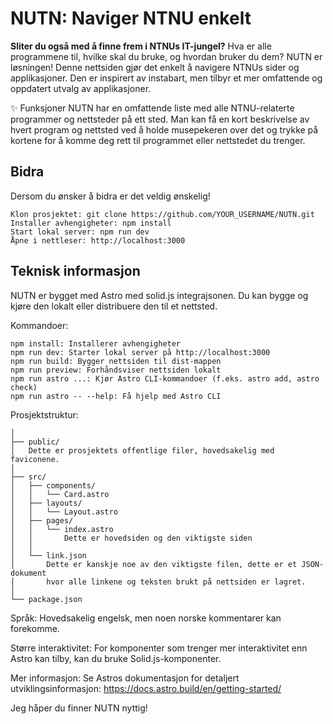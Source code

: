 # NUTN: Naviger NTNU enkelt

**Sliter du også med å finne frem i NTNUs IT-jungel?** Hva er alle programmene til, hvilke skal du bruke, og hvordan bruker du dem? NUTN er løsningen! Denne nettsiden gjør det enkelt å navigere NTNUs sider og applikasjoner. Den er inspirert av instabart, men tilbyr et mer omfattende og oppdatert utvalg av applikasjoner.

✨ Funksjoner
NUTN har en omfattende liste med alle NTNU-relaterte programmer og nettsteder på ett sted. Man kan få en kort beskrivelse av hvert program og nettsted ved å holde musepekeren over det og trykke på kortene for å komme deg rett til programmet eller nettstedet du trenger.

## Bidra
Dersom du ønsker å bidra er det veldig ønskelig!

    Klon prosjektet: git clone https://github.com/YOUR_USERNAME/NUTN.git
    Installer avhengigheter: npm install
    Start lokal server: npm run dev
    Åpne i nettleser: http://localhost:3000



## Teknisk informasjon

NUTN er bygget med Astro med solid.js integrajsonen. Du kan bygge og kjøre den lokalt eller distribuere den til et nettsted.

Kommandoer:

    npm install: Installerer avhengigheter
    npm run dev: Starter lokal server på http://localhost:3000
    npm run build: Bygger nettsiden til dist-mappen
    npm run preview: Forhåndsviser nettsiden lokalt
    npm run astro ...: Kjør Astro CLI-kommandoer (f.eks. astro add, astro check)
    npm run astro -- --help: Få hjelp med Astro CLI

Prosjektstruktur:

```
│
├── public/
│   Dette er prosjektets offentlige filer, hovedsakelig med faviconene.    
│
├── src/
│   ├── components/
│   │   └── Card.astro
│   ├── layouts/
│   │   └── Layout.astro
│   ├── pages/
│   │   └── index.astro
│   │       Dette er hovedsiden og den viktigste siden
│   │ 
│   └── link.json
│       Dette er kanskje noe av den viktigste filen, dette er et JSON-dokument 
│       hvor alle linkene og teksten brukt på nettsiden er lagret. 
│
└── package.json

```

Språk: Hovedsakelig engelsk, men noen norske kommentarer kan forekomme.

Større interaktivitet: For komponenter som trenger mer interaktivitet enn Astro kan tilby, kan du bruke Solid.js-komponenter.

Mer informasjon: Se Astros dokumentasjon for detaljert utviklingsinformasjon: https://docs.astro.build/en/getting-started/

Jeg håper du finner NUTN nyttig!